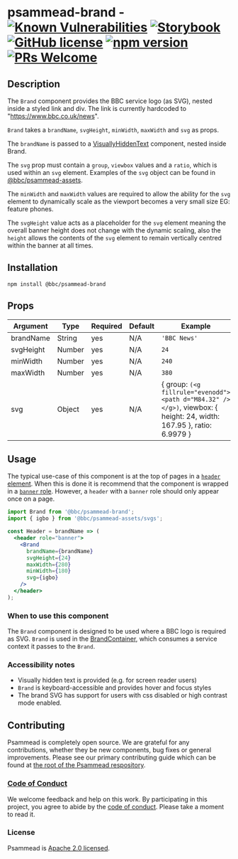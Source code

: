 # psammead-brand - [![Known Vulnerabilities](https://snyk.io/test/github/bbc/psammead/badge.svg?targetFile=packages%2Fcomponents%2Fpsammead-brand%2Fpackage.json)](https://snyk.io/test/github/bbc/psammead?targetFile=packages%2Fcomponents%2Fpsammead-brand%2Fpackage.json) [![Storybook](https://raw.githubusercontent.com/storybooks/brand/master/badge/badge-storybook.svg?sanitize=true)](https://bbc.github.io/psammead/?path=/story/brand--default) [![GitHub license](https://img.shields.io/badge/license-Apache%202.0-blue.svg)](https://github.com/bbc/psammead/blob/latest/LICENSE) [![npm version](https://img.shields.io/npm/v/@bbc/psammead-brand.svg)](https://www.npmjs.com/package/@bbc/psammead-brand) [![PRs Welcome](https://img.shields.io/badge/PRs-welcome-brightgreen.svg)](https://github.com/bbc/psammead/blob/latest/CONTRIBUTING.md)

## Description

The `Brand` component provides the BBC service logo (as SVG), nested inside a styled link and div. The link is currently hardcoded to "https://www.bbc.co.uk/news".

`Brand` takes a `brandName`, `svgHeight`, `minWidth`, `maxWidth` and  `svg` as props. 

The `brandName` is passed to a [VisuallyHiddenText](https://github.com/bbc/psammead/tree/latest/packages/components/VisuallyHiddenText) component, nested inside Brand. 

The `svg` prop must contain a `group`, `viewbox` values and a `ratio`, which is used within an `svg` element. Examples of the `svg` object can be found in [@bbc/psammead-assets](https://github.com/bbc/psammead/blob/latest/packages/utilities/psammead-assets/README.md#service-svgs). 

The `minWidth` and `maxWidth` values are required to allow the ability for the `svg` element to dynamically scale as the viewport becomes a very small size EG: feature phones. 

The `svgHeight` value acts as a placeholder for the `svg` element meaning the overall banner height does not change with the dynamic scaling, also the `height` allows the contents of the `svg` element to remain vertically centred within the banner at all times.

## Installation

`npm install @bbc/psammead-brand`

## Props

| Argument  | Type   | Required | Default | Example      |
| --------- | ------ | -------- | ------- | ------------ |
| brandName | String | yes      | N/A     | `'BBC News'` |
| svgHeight | Number | yes | N/A | `24` |
| minWidth | Number | yes | N/A | `240` |
| maxWidth | Number | yes | N/A | `380` |
| svg | Object | yes | N/A | { group: `(<g fillrule="evenodd"><path d="M84.32" /></g>)`, viewbox: { height: 24, width: 167.95 }, ratio: 6.9979 } |

## Usage

The typical use-case of this component is at the top of pages in a [`header` element](https://developer.mozilla.org/en-US/docs/Web/HTML/Element/header). When this is done it is recommend that the component is wrapped in a [`banner` role](https://developer.mozilla.org/en-US/docs/Web/Accessibility/ARIA/Roles/Banner_role). However, a `header` with a `banner` role should only appear once on a page.

```jsx
import Brand from '@bbc/psammead-brand';
import { igbo } from '@bbc/psammead-assets/svgs';

const Header = brandName => (
  <header role="banner">
    <Brand 
      brandName={brandName} 
      svgHeight={24}
      maxWidth={280}
      minWidth={180}
      svg={igbo} 
    />
  </header>
);
```

### When to use this component

The `Brand` component is designed to be used where a BBC logo is required as SVG. `Brand` is used in the [BrandContainer](https://github.com/bbc/simorgh/tree/latest/src/app/containers/Brand), which consumes a service context it passes to the `Brand`.

<!-- ### When not to use this component -->

### Accessibility notes

- Visually hidden text is provided (e.g. for screen reader users)
- `Brand` is keyboard-accessible and provides hover and focus styles
- The brand SVG has support for users with css disabled or high contrast mode enabled.

<!-- ## Roadmap -->

## Contributing

Psammead is completely open source. We are grateful for any contributions, whether they be new components, bug fixes or general improvements. Please see our primary contributing guide which can be found at [the root of the Psammead respository](https://github.com/bbc/psammead/blob/latest/CONTRIBUTING.md).

### [Code of Conduct](https://github.com/bbc/psammead/blob/latest/CODE_OF_CONDUCT.md)

We welcome feedback and help on this work. By participating in this project, you agree to abide by the [code of conduct](https://github.com/bbc/psammead/blob/latest/CODE_OF_CONDUCT.md). Please take a moment to read it.

### License

Psammead is [Apache 2.0 licensed](https://github.com/bbc/psammead/blob/latest/LICENSE).
